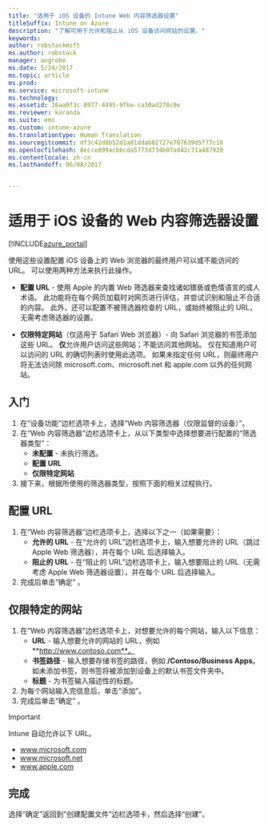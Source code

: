 ```yaml
---
title: "适用于 iOS 设备的 Intune Web 内容筛选器设置"
titleSuffix: Intune on Azure
description: "了解可用于允许和阻止从 iOS 设备访问网站的设置。"
keywords: 
author: robstackmsft
ms.author: robstack
manager: angrobe
ms.date: 5/24/2017
ms.topic: article
ms.prod: 
ms.service: microsoft-intune
ms.technology: 
ms.assetid: 16aa0f3c-8977-4495-9fbe-ca30ad278c9e
ms.reviewer: karanda
ms.suite: ems
ms.custom: intune-azure
ms.translationtype: Human Translation
ms.sourcegitcommit: df3c42d8b52d1a01ddab82727e707639d5f77c16
ms.openlocfilehash: 8ecce809acbbcda5773d734b07ad42c71a487920
ms.contentlocale: zh-cn
ms.lasthandoff: 06/08/2017


---
```


# <a name="web-content-filter-settings-for-ios-devices"></a>适用于 iOS 设备的 Web 内容筛选器设置

[!INCLUDE[azure_portal](./includes/azure_portal.md)]

使用这些设置配置 iOS 设备上的 Web 浏览器的最终用户可以或不能访问的 URL。 可以使用两种方法来执行此操作。

- **配置 URL** - 使用 Apple 的内置 Web 筛选器来查找诸如猥亵或色情语言的成人术语。 此功能将在每个网页加载时对网页进行评估，并尝试识别和阻止不合适的内容。 此外，还可以配置不被筛选器检查的 URL，或始终被阻止的 URL，无需考虑筛选器的设置。

- **仅限特定网站**（仅适用于 Safari Web 浏览器）- 向 Safari 浏览器的书签添加这些 URL。 **仅**允许用户访问这些网站；不能访问其他网站。 仅在知道用户可以访问的 URL 的确切列表时使用此选项。
如果未指定任何 URL，则最终用户将无法访问除 microsoft.com、microsoft.net 和 apple.com 以外的任何网站。



## <a name="get-started"></a>入门

1. 在“设备功能”边栏选项卡上，选择“Web 内容筛选器（仅限监督的设备）”。
2. 在“Web 内容筛选器”边栏选项卡上，从以下类型中选择想要进行配置的“筛选器类型”：
    - **未配置** - 未执行筛选。
    - **配置 URL**
    - **仅限特定网站**
3. 接下来，根据所使用的筛选器类型，按照下面的相关过程执行。


## <a name="configure-urls"></a>配置 URL

1. 在“Web 内容筛选器”边栏选项卡上，选择以下之一（如果需要）：
    - **允许的 URL** - 在“允许的 URL”边栏选项卡上，输入想要允许的 URL（跳过 Apple Web 筛选器），并在每个 URL 后选择输入。
    - **阻止的 URL** - 在“阻止的 URL”边栏选项卡上，输入想要阻止的 URL（无需考虑 Apple Web 筛选器设置），并在每个 URL 后选择输入。
2. 完成后单击“确定” 。


## <a name="specific-websites-only"></a>仅限特定的网站

1. 在“Web 内容筛选器”边栏选项卡上，对想要允许的每个网站，输入以下信息：
    - **URL** - 输入想要允许的网站的 URL，例如 **http://www.contoso.com**。
    - **书签路径** - 输入想要存储书签的路径，例如 **/Contoso/Business Apps**。 如未添加书签，则书签将被添加到设备上的默认书签文件夹中。
    - **标题** - 为书签输入描述性的标题。
2. 为每个网站输入完信息后，单击“添加”。
3. 完成后单击“确定” 。

>[!IMPORTANT] 
> Intune 自动允许以下 URL。
> - www.microsoft.com
> - www.microsoft.net
> - www.apple.com

## <a name="finish-up"></a>完成

选择“确定”返回到“创建配置文件”边栏选项卡，然后选择“创建”。


